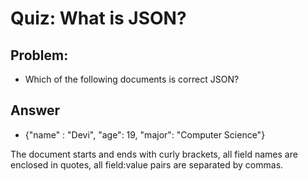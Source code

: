 # Quiz: What is JSON?

## Problem:

- Which of the following documents is correct JSON?

## Answer

- {"name" : "Devi", "age": 19, "major": "Computer Science"}

The document starts and ends with curly brackets, all field names are enclosed in quotes, all field:value pairs are separated by commas.
